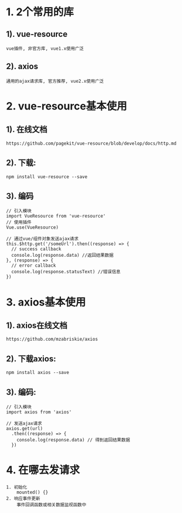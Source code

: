 # 1. 2个常用的库
## 1). vue-resource
	vue插件, 非官方库, vue1.x使用广泛
## 2). axios
	通用的ajax请求库, 官方推荐, vue2.x使用广泛

# 2. vue-resource基本使用
## 1). 在线文档
	https://github.com/pagekit/vue-resource/blob/develop/docs/http.md
## 2). 下载: 
	npm install vue-resource --save
## 3). 编码
    // 引入模块
    import VueResource from 'vue-resource'
    // 使用插件
    Vue.use(VueResource)
   
    // 通过vue/组件对象发送ajax请求
    this.$http.get('/someUrl').then((response) => {
      // success callback
      console.log(response.data) //返回结果数据
    }, (response) => {
      // error callback
      console.log(response.statusText) //错误信息
    })

# 3. axios基本使用
## 1). axios在线文档
	https://github.com/mzabriskie/axios
## 2). 下载axios: 
	npm install axios --save
## 3). 编码:
    // 引入模块
    import axios from 'axios'

    // 发送ajax请求
    axios.get(url)
      .then((response) => {
        console.log(response.data) // 得到返回结果数据
      })

# 4. 在哪去发请求
	1. 初始化
		mounted() {}
	2. 响应事件更新
		事件回调函数或相关数据监视函数中